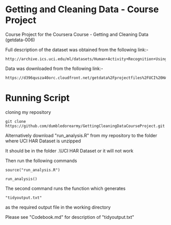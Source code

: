 Getting and Cleaning Data - Course Project
================================

Course Project for the Coursera Course - Getting and Cleaning Data (getdata-006)

Full description of the dataset was obtained from the following link:-
    
    http://archive.ics.uci.edu/ml/datasets/Human+Activity+Recognition+Using+Smartphones

Data was downloaded from the following link:-

    https://d396qusza40orc.cloudfront.net/getdata%2Fprojectfiles%2FUCI%20HAR%20Dataset.zip

Running Script
================================
cloning my repository
    
    git clone https://github.com/dumbledorearmy/GettingCleaningDataCourseProject.git

Alternatively download "run_analysis.R" from my repository to the folder where UCI HAR Dataset is unzipped

It should be in the folder .\UCI HAR Dataset or it will not work

Then run the following commands
    
    source("run_analysis.R")
    
    run_analysis()

The second command runs the function which generates 

    "tidyoutput.txt" 
as the required output file in the working directory

Please see "Codebook.md" for description of "tidyoutput.txt"
